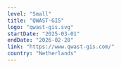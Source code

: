 ```yaml
---
level: "Small"
title: "QWAST-GIS"
logo: "qwast-gis.svg"
startDate: "2025-03-01"
endDate: "2026-02-28"
link: "https://www.qwast-gis.com/"
country: "Netherlands"
---
```

